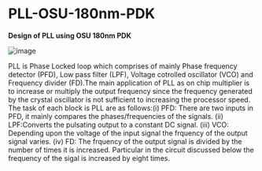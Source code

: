 # PLL-OSU-180nm-PDK
**Design of PLL using OSU 180nm PDK**

![image](https://user-images.githubusercontent.com/92794189/137905301-931cca11-2a86-4da9-9463-8f77f6ea9b0f.png)


PLL is Phase Locked loop which comprises of mainly Phase frequency detector (PFD), Low pass filter (LPF), Voltage cotrolled oscillator (VCO) and Frequency divider (FD).The main application of PLL as on chip multiplier is to increase or multiply the output frequency since the frequency generated by the crystal oscillator is not sufficient to increasing the processor speed. The task of each block is PLL are as follows:(i) PFD: There are two inputs in PFD, it mainly compares the phases/frequencies of the signals. (ii) LPF:Converts the pulsating output to a constant DC signal. (iii) VCO: Depending upon the voltage of the input signal the frquency of the output signal varies. (iv) FD: The frquency of the output signal is divided by the number of times it is increased. Particular in the circuit discussed below the frequency of the sigal is increased by eight times.
